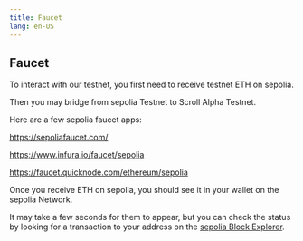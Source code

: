 ```yaml
---
title: Faucet
lang: en-US
---
```



## Faucet

To interact with our testnet, you first need to receive testnet ETH on sepolia. 

Then you may bridge from sepolia Testnet to Scroll Alpha Testnet. 

Here are a few sepolia faucet apps:

https://sepoliafaucet.com/

https://www.infura.io/faucet/sepolia

https://faucet.quicknode.com/ethereum/sepolia


Once you receive ETH on sepolia, you should see it in your wallet on the sepolia Network. 

It may take a few seconds for them to appear, but you can check the status by looking for a transaction to your address on the [sepolia Block Explorer](https://sepolia.etherscan.io/).